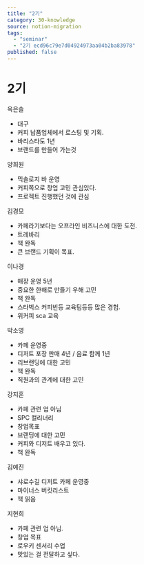 ```yaml
---
title: "2기"
category: 30-knowledge
source: notion-migration
tags:
  - "seminar"
  - "2기 ecd96c79e7d04924973aa04b2ba83978"
published: false
---
```


# 2기

옥은솔

* 대구
* 커피 납품업체에서 로스팅 및 기획.
* 바리스타도 1년
* 브랜드를 만들어 가는것

양희원

* 믹솔로지 바 운영
* 커피쪽으로 창업 고민 관심있다.
* 프로젝트 진행했던 것에 관심

김경모

* 카페라기보다는 오프라인 비즈니스에 대한 도전.
* 트레바리
* 책 완독
* 큰 브랜드 기획이 목표.

이나경

* 매장 운영 5년
* 중요한 한해로 만들기 우해 고민
* 책 완독
* 스타벅스 커피빈등 교육팀등등 많은 경험.
* 위커피 sca 교육

박소영

* 카페 운영중
* 디저트 포장 판매 4년 / 음료 함께 1년
* 리브랜딩에 대한 고민
* 책 완독
* 직원과의 관계에 대한 고민

강지훈

* 카페 관련 업 아님
* SPC 컬리너리
* 창업목표
* 브랜딩에 대한 고민
* 커피와 디저트 배우고 있다.
* 책 완독

김예진

* 샤로수길 디저트 카페 운영중
* 마이너스 버킷리스트
* 책 읽음

지현희

* 카페 관련 업 아님.
* 창업 목표
* 로우키 센서리 수업
* 맛있는 걸 전달하고 싶다.
